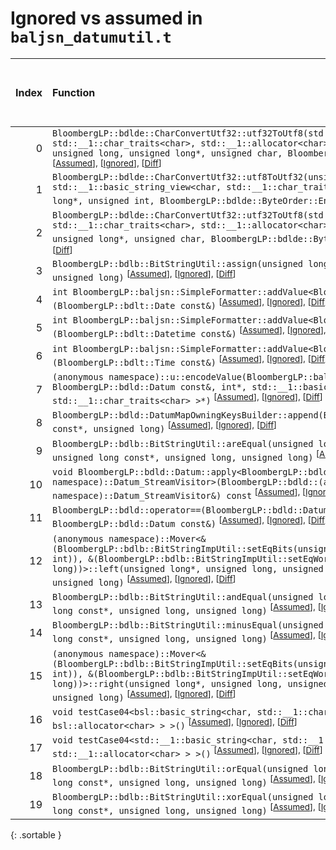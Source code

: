# Ignored vs assumed in `baljsn_datumutil.t`

<script src="../sorttable.js"></script>

|   Index | Function                                                                                                                                                                                                                                                                                                                                                                                   |   Difference in number of lines |   Function size difference in bytes | Number of lines in assumed build   | Number of bytes in assumed build   | Number of lines in ignored build   | Number of bytes in ignored build   |
|--------:|:-------------------------------------------------------------------------------------------------------------------------------------------------------------------------------------------------------------------------------------------------------------------------------------------------------------------------------------------------------------------------------------------|--------------------------------:|------------------------------------:|:-----------------------------------|:-----------------------------------|:-----------------------------------|:-----------------------------------|
|       0 | `BloombergLP::bdlde::CharConvertUtf32::utf32ToUtf8(std::__1::basic_string<char, std::__1::char_traits<char>, std::__1::allocator<char> >*, unsigned int const*, unsigned long, unsigned long*, unsigned char, BloombergLP::bdlde::ByteOrder::Enum)` <sup>\[[Assumed](0.assume.s)\], \[[Ignored](0.none.s)\], \[[Diff](0.diff.html)\]                                                       |                               5 |                                  16 | 432                                | 4,519,568                          | 416                                | 4,521,136                          |
|       1 | `BloombergLP::bdlde::CharConvertUtf32::utf8ToUtf32(unsigned int*, unsigned long, std::__1::basic_string_view<char, std::__1::char_traits<char> > const&, unsigned long*, unsigned int, BloombergLP::bdlde::ByteOrder::Enum)` <sup>\[[Assumed](1.assume.s)\], \[[Ignored](1.none.s)\], \[[Diff](1.diff.html)\]                                                                              |                               4 |                                  64 | 1,216                              | 4,517,088                          | 1,152                              | 4,518,736                          |
|       2 | `BloombergLP::bdlde::CharConvertUtf32::utf32ToUtf8(std::__1::basic_string<char, std::__1::char_traits<char>, std::__1::allocator<char> >*, unsigned int const*, unsigned long*, unsigned char, BloombergLP::bdlde::ByteOrder::Enum)` <sup>\[[Assumed](2.assume.s)\], \[[Ignored](2.none.s)\], \[[Diff](2.diff.html)\]                                                                      |                               3 |                                   0 | 400                                | 4,518,720                          | 400                                | 4,520,304                          |
|       3 | `BloombergLP::bdlb::BitStringUtil::assign(unsigned long*, unsigned long, bool, unsigned long)` <sup>\[[Assumed](3.assume.s)\], \[[Ignored](3.none.s)\], \[[Diff](3.diff.html)\]                                                                                                                                                                                                            |                               1 |                                   0 | 448                                | 4,466,096                          | 448                                | 4,466,560                          |
|       4 | `int BloombergLP::baljsn::SimpleFormatter::addValue<BloombergLP::bdlt::Date>(BloombergLP::bdlt::Date const&)` <sup>\[[Assumed](4.assume.s)\], \[[Ignored](4.none.s)\], \[[Diff](4.diff.html)\]                                                                                                                                                                                             |                              -1 |                                   0 | 288                                | 4,452,112                          | 288                                | 4,452,576                          |
|       5 | `int BloombergLP::baljsn::SimpleFormatter::addValue<BloombergLP::bdlt::Datetime>(BloombergLP::bdlt::Datetime const&)` <sup>\[[Assumed](5.assume.s)\], \[[Ignored](5.none.s)\], \[[Diff](5.diff.html)\]                                                                                                                                                                                     |                              -1 |                                   0 | 288                                | 4,452,688                          | 288                                | 4,453,152                          |
|       6 | `int BloombergLP::baljsn::SimpleFormatter::addValue<BloombergLP::bdlt::Time>(BloombergLP::bdlt::Time const&)` <sup>\[[Assumed](6.assume.s)\], \[[Ignored](6.none.s)\], \[[Diff](6.diff.html)\]                                                                                                                                                                                             |                              -1 |                                   0 | 288                                | 4,452,400                          | 288                                | 4,452,864                          |
|       7 | `(anonymous namespace)::u::encodeValue(BloombergLP::baljsn::SimpleFormatter*, BloombergLP::bdld::Datum const&, int*, std::__1::basic_string_view<char, std::__1::char_traits<char> >*)` <sup>\[[Assumed](7.assume.s)\], \[[Ignored](7.none.s)\], \[[Diff](7.diff.html)\]                                                                                                                   |                              -5 |                                 -32 | 1,040                              | 4,448,432                          | 1,072                              | 4,448,864                          |
|       8 | `BloombergLP::bdld::DatumMapOwningKeysBuilder::append(BloombergLP::bdld::DatumMapEntry const*, unsigned long)` <sup>\[[Assumed](8.assume.s)\], \[[Ignored](8.none.s)\], \[[Diff](8.diff.html)\]                                                                                                                                                                                            |                              -6 |                                 -16 | 1,008                              | 4,513,072                          | 1,024                              | 4,514,704                          |
|       9 | `BloombergLP::bdlb::BitStringUtil::areEqual(unsigned long const*, unsigned long, unsigned long const*, unsigned long, unsigned long)` <sup>\[[Assumed](9.assume.s)\], \[[Ignored](9.none.s)\], \[[Diff](9.diff.html)\]                                                                                                                                                                     |                              -8 |                                 -32 | 496                                | 4,482,016                          | 528                                | 4,483,376                          |
|      10 | `void BloombergLP::bdld::Datum::apply<BloombergLP::bdld::(anonymous namespace)::Datum_StreamVisitor>(BloombergLP::bdld::(anonymous namespace)::Datum_StreamVisitor&) const` <sup>\[[Assumed](10.assume.s)\], \[[Ignored](10.none.s)\], \[[Diff](10.diff.html)\]                                                                                                                            |                              -9 |                                 -32 | 1,632                              | 4,499,392                          | 1,664                              | 4,500,944                          |
|      11 | `BloombergLP::bdld::operator==(BloombergLP::bdld::Datum const&, BloombergLP::bdld::Datum const&)` <sup>\[[Assumed](11.assume.s)\], \[[Ignored](11.none.s)\], \[[Diff](11.diff.html)\]                                                                                                                                                                                                      |                             -14 |                                 -48 | 1,568                              | 4,503,168                          | 1,616                              | 4,504,752                          |
|      12 | `(anonymous namespace)::Mover<&(BloombergLP::bdlb::BitStringImpUtil::setEqBits(unsigned long*, int, unsigned long, int)), &(BloombergLP::bdlb::BitStringImpUtil::setEqWord(unsigned long*, unsigned long))>::left(unsigned long*, unsigned long, unsigned long const*, unsigned long, unsigned long)` <sup>\[[Assumed](12.assume.s)\], \[[Ignored](12.none.s)\], \[[Diff](12.diff.html)\]  |                             -16 |                                 -64 | 1,504                              | 4,477,792                          | 1,568                              | 4,478,944                          |
|      13 | `BloombergLP::bdlb::BitStringUtil::andEqual(unsigned long*, unsigned long, unsigned long const*, unsigned long, unsigned long)` <sup>\[[Assumed](13.assume.s)\], \[[Ignored](13.none.s)\], \[[Diff](13.diff.html)\]                                                                                                                                                                        |                             -22 |                                 -80 | 2,784                              | 4,467,120                          | 2,864                              | 4,467,584                          |
|      14 | `BloombergLP::bdlb::BitStringUtil::minusEqual(unsigned long*, unsigned long, unsigned long const*, unsigned long, unsigned long)` <sup>\[[Assumed](14.assume.s)\], \[[Ignored](14.none.s)\], \[[Diff](14.diff.html)\]                                                                                                                                                                      |                             -27 |                                 -96 | 2,464                              | 4,469,904                          | 2,560                              | 4,470,448                          |
|      15 | `(anonymous namespace)::Mover<&(BloombergLP::bdlb::BitStringImpUtil::setEqBits(unsigned long*, int, unsigned long, int)), &(BloombergLP::bdlb::BitStringImpUtil::setEqWord(unsigned long*, unsigned long))>::right(unsigned long*, unsigned long, unsigned long const*, unsigned long, unsigned long)` <sup>\[[Assumed](15.assume.s)\], \[[Ignored](15.none.s)\], \[[Diff](15.diff.html)\] |                             -41 |                                -144 | 1,232                              | 4,479,328                          | 1,376                              | 4,480,544                          |
|      16 | `void testCase04<bsl::basic_string<char, std::__1::char_traits<char>, bsl::allocator<char> > >()` <sup>\[[Assumed](16.assume.s)\], \[[Ignored](16.none.s)\], \[[Diff](16.diff.html)\]                                                                                                                                                                                                      |                             -48 |                                -160 | 23,040                             | 4,366,240                          | 23,200                             | 4,366,304                          |
|      17 | `void testCase04<std::__1::basic_string<char, std::__1::char_traits<char>, std::__1::allocator<char> > >()` <sup>\[[Assumed](17.assume.s)\], \[[Ignored](17.none.s)\], \[[Diff](17.diff.html)\]                                                                                                                                                                                            |                             -50 |                                -192 | 21,424                             | 4,389,280                          | 21,616                             | 4,389,504                          |
|      18 | `BloombergLP::bdlb::BitStringUtil::orEqual(unsigned long*, unsigned long, unsigned long const*, unsigned long, unsigned long)` <sup>\[[Assumed](18.assume.s)\], \[[Ignored](18.none.s)\], \[[Diff](18.diff.html)\]                                                                                                                                                                         |                             -77 |                                -256 | 2,656                              | 4,472,368                          | 2,912                              | 4,473,008                          |
|      19 | `BloombergLP::bdlb::BitStringUtil::xorEqual(unsigned long*, unsigned long, unsigned long const*, unsigned long, unsigned long)` <sup>\[[Assumed](19.assume.s)\], \[[Ignored](19.none.s)\], \[[Diff](19.diff.html)\]                                                                                                                                                                        |                             -77 |                                -256 | 2,656                              | 4,475,024                          | 2,912                              | 4,475,920                          |
{: .sortable }
